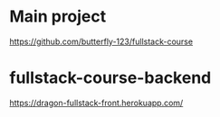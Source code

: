 # Main project
https://github.com/butterfly-123/fullstack-course

# fullstack-course-backend
https://dragon-fullstack-front.herokuapp.com/
